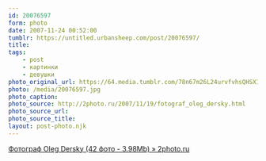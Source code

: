 ```yaml
---
id: 20076597
form: photo
date: 2007-11-24 00:52:00
tumblr: https://untitled.urbansheep.com/post/20076597/
title:
tags:
    - post
    - картинки
    - девушки
photo_original_url: https://64.media.tumblr.com/78n67m26L24urvfvhsQHSXIg_1280.jpg
photo: /media/20076597.jpg
photo_caption: 
photo_source: http://2photo.ru/2007/11/19/fotograf_oleg_dersky.html
photo_source_url:
photo_source_title:
layout: post-photo.njk
---
```


<p><a href="http://2photo.ru/2007/11/19/fotograf_oleg_dersky.html">Фотограф Oleg Dersky (42 фото - 3.98Mb) » 2photo.ru</a></p>
